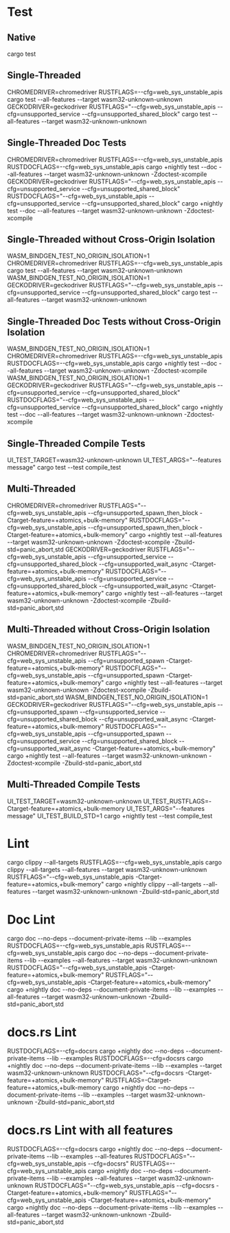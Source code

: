 # Test

## Native

cargo test

## Single-Threaded

CHROMEDRIVER=chromedriver RUSTFLAGS=--cfg=web_sys_unstable_apis cargo test --all-features --target wasm32-unknown-unknown
GECKODRIVER=geckodriver RUSTFLAGS="--cfg=web_sys_unstable_apis --cfg=unsupported_service --cfg=unsupported_shared_block" cargo test --all-features --target wasm32-unknown-unknown

## Single-Threaded Doc Tests

CHROMEDRIVER=chromedriver RUSTFLAGS=--cfg=web_sys_unstable_apis RUSTDOCFLAGS=--cfg=web_sys_unstable_apis cargo +nightly test --doc --all-features --target wasm32-unknown-unknown -Zdoctest-xcompile
GECKODRIVER=geckodriver RUSTFLAGS="--cfg=web_sys_unstable_apis --cfg=unsupported_service --cfg=unsupported_shared_block" RUSTDOCFLAGS="--cfg=web_sys_unstable_apis --cfg=unsupported_service --cfg=unsupported_shared_block" cargo +nightly test --doc --all-features --target wasm32-unknown-unknown -Zdoctest-xcompile

## Single-Threaded without Cross-Origin Isolation

WASM_BINDGEN_TEST_NO_ORIGIN_ISOLATION=1 CHROMEDRIVER=chromedriver RUSTFLAGS=--cfg=web_sys_unstable_apis cargo test --all-features --target wasm32-unknown-unknown
WASM_BINDGEN_TEST_NO_ORIGIN_ISOLATION=1 GECKODRIVER=geckodriver RUSTFLAGS="--cfg=web_sys_unstable_apis --cfg=unsupported_service --cfg=unsupported_shared_block" cargo test --all-features --target wasm32-unknown-unknown

## Single-Threaded Doc Tests without Cross-Origin Isolation

WASM_BINDGEN_TEST_NO_ORIGIN_ISOLATION=1 CHROMEDRIVER=chromedriver RUSTFLAGS=--cfg=web_sys_unstable_apis RUSTDOCFLAGS=--cfg=web_sys_unstable_apis cargo +nightly test --doc --all-features --target wasm32-unknown-unknown -Zdoctest-xcompile
WASM_BINDGEN_TEST_NO_ORIGIN_ISOLATION=1 GECKODRIVER=geckodriver RUSTFLAGS="--cfg=web_sys_unstable_apis --cfg=unsupported_service --cfg=unsupported_shared_block" RUSTDOCFLAGS="--cfg=web_sys_unstable_apis --cfg=unsupported_service --cfg=unsupported_shared_block" cargo +nightly test --doc --all-features --target wasm32-unknown-unknown -Zdoctest-xcompile

## Single-Threaded Compile Tests

UI_TEST_TARGET=wasm32-unknown-unknown UI_TEST_ARGS="--features message" cargo test --test compile_test

## Multi-Threaded

CHROMEDRIVER=chromedriver RUSTFLAGS="--cfg=web_sys_unstable_apis --cfg=unsupported_spawn_then_block -Ctarget-feature=+atomics,+bulk-memory" RUSTDOCFLAGS="--cfg=web_sys_unstable_apis --cfg=unsupported_spawn_then_block -Ctarget-feature=+atomics,+bulk-memory" cargo +nightly test --all-features --target wasm32-unknown-unknown -Zdoctest-xcompile -Zbuild-std=panic_abort,std
GECKODRIVER=geckodriver RUSTFLAGS="--cfg=web_sys_unstable_apis --cfg=unsupported_service --cfg=unsupported_shared_block --cfg=unsupported_wait_async -Ctarget-feature=+atomics,+bulk-memory" RUSTDOCFLAGS="--cfg=web_sys_unstable_apis --cfg=unsupported_service --cfg=unsupported_shared_block --cfg=unsupported_wait_async -Ctarget-feature=+atomics,+bulk-memory" cargo +nightly test --all-features --target wasm32-unknown-unknown -Zdoctest-xcompile -Zbuild-std=panic_abort,std

## Multi-Threaded without Cross-Origin Isolation

WASM_BINDGEN_TEST_NO_ORIGIN_ISOLATION=1 CHROMEDRIVER=chromedriver RUSTFLAGS="--cfg=web_sys_unstable_apis --cfg=unsupported_spawn -Ctarget-feature=+atomics,+bulk-memory" RUSTDOCFLAGS="--cfg=web_sys_unstable_apis --cfg=unsupported_spawn -Ctarget-feature=+atomics,+bulk-memory" cargo +nightly test --all-features --target wasm32-unknown-unknown -Zdoctest-xcompile -Zbuild-std=panic_abort,std
WASM_BINDGEN_TEST_NO_ORIGIN_ISOLATION=1 GECKODRIVER=geckodriver RUSTFLAGS="--cfg=web_sys_unstable_apis --cfg=unsupported_spawn --cfg=unsupported_service --cfg=unsupported_shared_block --cfg=unsupported_wait_async -Ctarget-feature=+atomics,+bulk-memory" RUSTDOCFLAGS="--cfg=web_sys_unstable_apis --cfg=unsupported_spawn --cfg=unsupported_service --cfg=unsupported_shared_block --cfg=unsupported_wait_async -Ctarget-feature=+atomics,+bulk-memory" cargo +nightly test --all-features --target wasm32-unknown-unknown -Zdoctest-xcompile -Zbuild-std=panic_abort,std

## Multi-Threaded Compile Tests

UI_TEST_TARGET=wasm32-unknown-unknown UI_TEST_RUSTFLAGS=-Ctarget-feature=+atomics,+bulk-memory UI_TEST_ARGS="--features message" UI_TEST_BUILD_STD=1 cargo +nightly test --test compile_test

# Lint

cargo clippy --all-targets
RUSTFLAGS=--cfg=web_sys_unstable_apis cargo clippy --all-targets --all-features --target wasm32-unknown-unknown
RUSTFLAGS="--cfg=web_sys_unstable_apis -Ctarget-feature=+atomics,+bulk-memory" cargo +nightly clippy --all-targets --all-features --target wasm32-unknown-unknown -Zbuild-std=panic_abort,std

# Doc Lint

cargo doc --no-deps --document-private-items --lib --examples
RUSTDOCFLAGS=--cfg=web_sys_unstable_apis RUSTFLAGS=--cfg=web_sys_unstable_apis cargo doc --no-deps --document-private-items --lib --examples --all-features --target wasm32-unknown-unknown
RUSTDOCFLAGS="--cfg=web_sys_unstable_apis -Ctarget-feature=+atomics,+bulk-memory" RUSTFLAGS="--cfg=web_sys_unstable_apis -Ctarget-feature=+atomics,+bulk-memory" cargo +nightly doc --no-deps --document-private-items --lib --examples --all-features --target wasm32-unknown-unknown -Zbuild-std=panic_abort,std

# docs.rs Lint

RUSTDOCFLAGS=--cfg=docsrs cargo +nightly doc --no-deps --document-private-items --lib --examples
RUSTDOCFLAGS=--cfg=docsrs cargo +nightly doc --no-deps --document-private-items --lib --examples --target wasm32-unknown-unknown
RUSTDOCFLAGS="--cfg=docsrs -Ctarget-feature=+atomics,+bulk-memory" RUSTFLAGS=-Ctarget-feature=+atomics,+bulk-memory cargo +nightly doc --no-deps --document-private-items --lib --examples --target wasm32-unknown-unknown -Zbuild-std=panic_abort,std

# docs.rs Lint with all features

RUSTDOCFLAGS=--cfg=docsrs cargo +nightly doc --no-deps --document-private-items --lib --examples --all-features
RUSTDOCFLAGS="--cfg=web_sys_unstable_apis --cfg=docsrs" RUSTFLAGS=--cfg=web_sys_unstable_apis cargo +nightly doc --no-deps --document-private-items --lib --examples --all-features --target wasm32-unknown-unknown
RUSTDOCFLAGS="--cfg=web_sys_unstable_apis --cfg=docsrs -Ctarget-feature=+atomics,+bulk-memory" RUSTFLAGS="--cfg=web_sys_unstable_apis -Ctarget-feature=+atomics,+bulk-memory" cargo +nightly doc --no-deps --document-private-items --lib --examples --all-features --target wasm32-unknown-unknown -Zbuild-std=panic_abort,std
